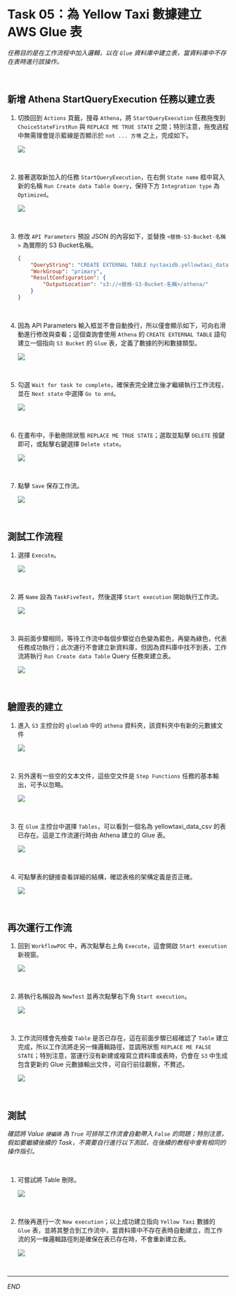 # Task 05：為 Yellow Taxi 數據建立 AWS Glue 表

_任務目的是在工作流程中加入邏輯，以在 `Glue` 資料庫中建立表，當資料庫中不存在表時進行該操作。_

<br>

## 新增 Athena StartQueryExecution 任務以建立表

1. 切換回到 `Actions` 頁籤，搜尋 `Athena`，將 `StartQueryExecution` 任務拖曳到 `ChoiceStateFirstRun` 與 `REPLACE ME TRUE STATE` 之間；特別注意，拖曳過程中無需理會提示藍線是否顯示於 `not ... 方塊` 之上，完成如下。

    ![](images/img_70.png)

<br>

2. 接著選取新加入的任務 `StartQueryExecution`，在右側 `State name` 框中寫入新的名稱 `Run Create data Table Query`，保持下方 `Integration type` 為 `Optimized`。

    ![](images/img_71.png)

<br>

3. 修改 `API Parameters` 預設 JSON 的內容如下，並替換 `<替換-S3-Bucket-名稱>` 為實際的 S3 Bucket名稱。

    ```json
    {
        "QueryString": "CREATE EXTERNAL TABLE nyctaxidb.yellowtaxi_data_csv(  vendorid bigint,   tpep_pickup_datetime string,   tpep_dropoff_datetime string,   passenger_count bigint,   trip_distance double,   ratecodeid bigint,   store_and_fwd_flag string,   pulocationid bigint,   dolocationid bigint,   payment_type bigint,   fare_amount double,   extra double,   mta_tax double,   tip_amount double,   tolls_amount double,   improvement_surcharge double,   total_amount double,   congestion_surcharge double) ROW FORMAT DELIMITED   FIELDS TERMINATED BY ',' STORED AS INPUTFORMAT   'org.apache.hadoop.mapred.TextInputFormat' OUTPUTFORMAT   'org.apache.hadoop.hive.ql.io.HiveIgnoreKeyTextOutputFormat' LOCATION  's3://<替換-S3-Bucket-名稱>/nyctaxidata/data/' TBLPROPERTIES (  'skip.header.line.count'='1')",
        "WorkGroup": "primary",
        "ResultConfiguration": {
            "OutputLocation": "s3://<替換-S3-Bucket-名稱>/athena/"
        }
    }
    ```

<br>

4. 因為 API Parameters 輸入框並不會自動換行，所以僅會顯示如下，可向右滑動進行修改與查看；這個查詢會使用 `Athena` 的 `CREATE EXTERNAL TABLE` 語句建立一個指向 `S3 Bucket` 的 `Glue` 表，定義了數據的列和數據類型。

    ![](images/img_72.png)

<br>

5. 勾選 `Wait for task to complete`，確保表完全建立後才繼續執行工作流程，並在 `Next state` 中選擇 `Go to end`。

    ![](images/img_73.png)

<br>

6. 在畫布中，手動刪除狀態 `REPLACE ME TRUE STATE`；選取並點擊 `DELETE` 按鍵即可，或點擊右鍵選擇 `Delete state`。

    ![](images/img_74.png)

<br>

7. 點擊 `Save` 保存工作流。

    ![](images/img_75.png)

<br>

## 測試工作流程

1. 選擇 `Execute`。

    ![](images/img_76.png)

<br>

2. 將 `Name` 設為 `TaskFiveTest`，然後選擇 `Start execution` 開始執行工作流。

    ![](images/img_77.png)

<br>

3. 與前面步驟相同，等待工作流中每個步驟從白色變為藍色，再變為綠色，代表任務成功執行；此次運行不會建立新資料庫，但因為資料庫中找不到表，工作流將執行 `Run Create data Table` Query 任務來建立表。

    ![](images/img_78.png)

<br>

## 驗證表的建立

1. 進入 `S3` 主控台的 `gluelab` 中的 `athena` 資料夾，該資料夾中有新的元數據文件

    ![](images/img_80.png)

<br>

2. 另外還有一些空的文本文件，這些空文件是 `Step Functions` 任務的基本輸出，可予以忽略。

    ![](images/img_79.png)

<br>

3. 在 `Glue` 主控台中選擇 `Tables`，可以看到一個名為 yellowtaxi_data_csv 的表已存在。這是工作流運行時由 Athena 建立的 Glue 表。

    ![](images/img_88.png)

<br>

4. 可點擊表的鏈接查看詳細的結構，確認表格的架構定義是否正確。

    ![](images/img_89.png)

<br>

## 再次運行工作流

1. 回到 `WorkflowPOC` 中，再次點擊右上角 `Execute`，這會開啟 `Start execution` 新視窗。

    ![](images/img_90.png)

<br>

2. 將執行名稱設為 `NewTest` 並再次點擊右下角 `Start execution`。

    ![](images/img_91.png)

<br>

3. 工作流同樣會先檢查 `Table` 是否已存在，這在前面步驟已經確認了 `Table` 建立完成，所以工作流將走另一條邏輯路徑，並調用狀態 `REPLACE ME FALSE STATE`；特別注意，當運行沒有新建或複寫立資料庫或表時，仍會在 `S3` 中生成包含更新的 Glue 元數據輸出文件，可自行前往觀察，不贅述。

    ![](images/img_92.png)

<br>

## 測試

_確認將 Value `硬編碼` 為 `True` 可排除工作流會自動帶入 `False` 的問題；特別注意，假如要繼續後續的 Task，不需要自行進行以下測試，在後續的教程中會有相同的操作指引。_

<br>

1. 可嘗試將 Table 刪除。

    ![](images/img_93.png)

<br>

2. 然後再進行一次 `New execution`；以上成功建立指向 `Yellow Taxi` 數據的 `Glue` 表，並將其整合到工作流中，當資料庫中不存在表時自動建立，而工作流的另一條邏輯路徑則是確保在表已存在時，不會重新建立表。

    ![](images/img_94.png)

<br>

___

_END_

